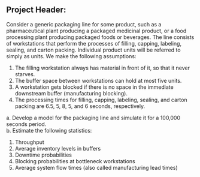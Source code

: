 ## Project Header:
Consider a generic packaging line for some product, such as a pharmaceutical plant producing a
packaged medicinal product, or a food processing plant producing packaged foods or beverages. The
line consists of workstations that perform the processes of filling, capping, labeling, sealing, and
carton packing. Individual product units will be referred to simply as units. We make the following
assumptions:

1. The filling workstation always has material in front of it, so that it never starves.
2. The buffer space between workstations can hold at most five units.
3. A workstation gets blocked if there is no space in the immediate downstream buffer
(manufacturing blocking).
4. The processing times for filling, capping, labeling, sealing, and carton packing are 6.5, 5, 8, 5, and 6
seconds, respectively.

a. Develop a model for the packaging line and simulate it for a 100,000 seconds period. <br>
b. Estimate the following statistics:
1. Throughput
2. Average inventory levels in buffers
3. Downtime probabilities
4. Blocking probabilities at bottleneck workstations
5. Average system flow times (also called manufacturing lead times)
